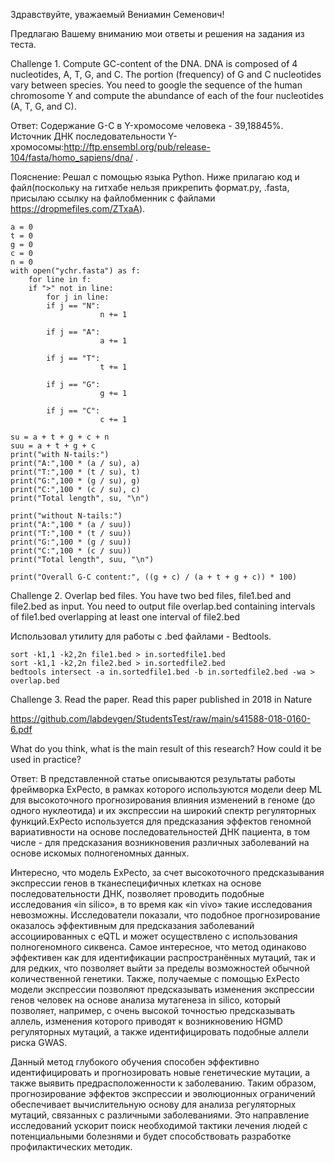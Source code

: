 Здравствуйте, уважаемый Вениамин Семенович!

Предлагаю Вашему вниманию мои ответы и решения на задания из теста.

Challenge 1. Compute GC-content of the DNA.
DNA is composed of 4 nucleotides, A, T, G, and C. The portion (frequency) of G and C nucleotides vary between species. You need to google the sequence of the human chromosome Y and compute the abundance of each of the four nucleotides (A, T, G, and C).

Ответ: Содержание G-C в Y-хромосоме человека - 39,18845%. Источник ДНК последовательности Y-хромосомы:http://ftp.ensembl.org/pub/release-104/fasta/homo_sapiens/dna/ .

Пояснение: Решал с помощью языка Python. Ниже прилагаю код и файл(поскольку на гитхабе нельзя прикрепить формат.py, .fasta, присылаю ссылку на файлобменник с файлами https://dropmefiles.com/ZTxaA).

	a = 0
	t = 0
	g = 0
	c = 0
	n = 0
	with open("ychr.fasta") as f:
    	for line in f:
		if ">" not in line:
	    	for j in line:
			if j == "N":
                    	n += 1
                
			if j == "A":
                    	a += 1
                
			if j == "T":
                    	t += 1
                
			if j == "G":
                    	g += 1
                
			if j == "C":
                    	c += 1
			
	su = a + t + g + c + n
	suu = a + t + g + c
	print("with N-tails:")
	print("A:",100 * (a / su), a)
	print("T:",100 * (t / su), t)
	print("G:",100 * (g / su), g)
	print("C:",100 * (c / su), c)
	print("Total length", su, "\n")

	print("without N-tails:")
	print("A:",100 * (a / suu))
	print("T:",100 * (t / suu))
	print("G:",100 * (g / suu))
	print("C:",100 * (c / suu))
	print("Total length", suu, "\n")

	print("Overall G-C content:", ((g + c) / (a + t + g + c)) * 100)

Challenge 2. Overlap bed files.
You have two bed files, file1.bed and file2.bed as input. You need to output file overlap.bed containing intervals of file1.bed overlapping at least one interval of file2.bed

Использовал утилиту для работы с .bed файлами - Bedtools.


	sort -k1,1 -k2,2n file1.bed > in.sortedfile1.bed
	sort -k1,1 -k2,2n file2.bed > in.sortedfile2.bed
	bedtools intersect -a in.sortedfile1.bed -b in.sortedfile2.bed -wa > overlap.bed



Challenge 3. Read the paper.
Read this paper published in 2018 in Nature 

https://github.com/labdevgen/StudentsTest/raw/main/s41588-018-0160-6.pdf

What do you think, what is the main result of this research? How could it be used in practice? 

Ответ: В представленной статье описываются результаты работы фреймворка ExPecto, в рамках которого используются модели deep ML для высокоточного прогнозирования влияния изменений в геноме (до одного нуклеотида) и их экспрессии на широкий спектр регуляторных функций.ExPecto используется для предсказания эффектов геномной вариативности на основе последовательностей ДНК пациента, в том числе - для предсказания возникновения различных заболеваний на основе искомых полногеномных данных.

Интересно, что модель ExPecto, за счет высокоточного предсказывания экспрессии генов в тканеспецифичных клетках на основе последовательности ДНК, позволяет проводить подобные исследования «in silico», в то время как «in vivo» такие исследования невозможны. Исследователи показали, что подобное прогнозирование оказалось эффективным для предсказания заболеваний ассоциированных с eQTL и может осуществлено с использования полногеномного сиквенса. Самое интересное, что метод одинаково эффективен как для идентификации распространённых мутаций, так и для редких, что позволяет выйти за пределы возможностей обычной количественной генетики.
Также, получаемые с помощью ExPecto модели экспрессии позволяют предсказывать изменения экспрессии генов человек на основе анализа мутагенеза in silico, который позволяет, например, с очень высокой точностью предсказывать аллель, изменения которого приводят к возникновению HGMD регуляторных мутаций, а также идентифицировать подобные аллели риска GWAS.

Данный метод глубокого обучения способен эффективно идентифицировать и прогнозировать новые генетические мутации, а также выявить предрасположенности к заболеванию. Таким образом, прогнозирование эффектов экспрессии и эволюционных ограничений обеспечивает вычислительную основу для анализа регуляторных мутаций, связанных с различными заболеваниями. Это направление исследований ускорит поиск необходимой тактики лечения людей с потенциальными болезнями и будет способствовать разработке профилактических методик.





